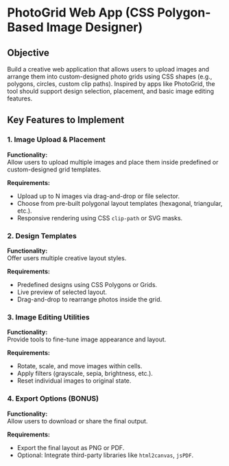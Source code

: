 # PhotoGrid Web App (CSS Polygon-Based Image Designer)

## Objective

Build a creative web application that allows users to upload images and arrange them into custom-designed photo grids using CSS shapes (e.g., polygons, circles, custom clip paths). Inspired by apps like PhotoGrid, the tool should support design selection, placement, and basic image editing features.

## Key Features to Implement

### 1. Image Upload & Placement

**Functionality:**  
Allow users to upload multiple images and place them inside predefined or custom-designed grid templates.

**Requirements:**
- Upload up to N images via drag-and-drop or file selector.
- Choose from pre-built polygonal layout templates (hexagonal, triangular, etc.).
- Responsive rendering using CSS `clip-path` or SVG masks.

### 2. Design Templates

**Functionality:**  
Offer users multiple creative layout styles.

**Requirements:**
- Predefined designs using CSS Polygons or Grids.
- Live preview of selected layout.
- Drag-and-drop to rearrange photos inside the grid.

### 3. Image Editing Utilities

**Functionality:**  
Provide tools to fine-tune image appearance and layout.

**Requirements:**
- Rotate, scale, and move images within cells.
- Apply filters (grayscale, sepia, brightness, etc.).
- Reset individual images to original state.

### 4. Export Options (BONUS)

**Functionality:**  
Allow users to download or share the final output.

**Requirements:**
- Export the final layout as PNG or PDF.
- Optional: Integrate third-party libraries like `html2canvas`, `jsPDF`.
